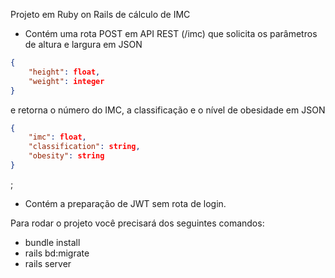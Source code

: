 Projeto em Ruby on Rails de cálculo de IMC
 - Contém uma rota POST em API REST (/imc) que solicita os parâmetros de altura e largura em JSON
```json
{
    "height": float,
    "weight": integer
}
```
e retorna o número do IMC, a classificação e o nível de obesidade em JSON
```json
{
    "imc": float,
    "classification": string,
    "obesity": string
}
```
;
 - Contém a preparação de JWT sem rota de login. 

 Para rodar o projeto você precisará dos seguintes comandos:

 - bundle install
 - rails bd:migrate
 - rails server